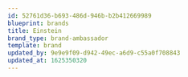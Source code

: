 ```yaml
---
id: 52761d36-b693-486d-946b-b2b412669989
blueprint: brands
title: Einstein
brand_type: brand-ambassador
template: brand
updated_by: 9e9e9f09-d942-49ec-a6d9-c55a0f708843
updated_at: 1625350320
---
```

